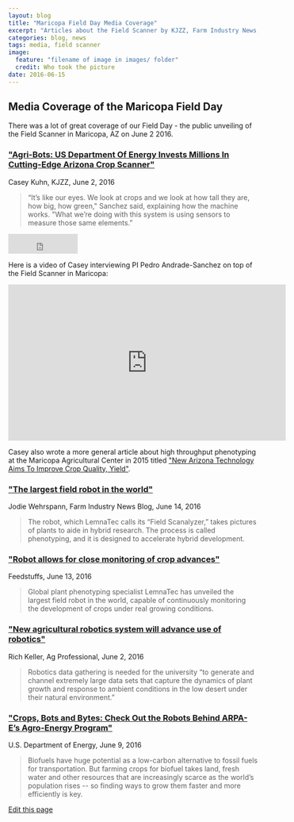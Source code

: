 ```yaml
---
layout: blog
title: "Maricopa Field Day Media Coverage"
excerpt: "Articles about the Field Scanner by KJZZ, Farm Industry News, Feedstuffs, Ag Professional, and US DOE"
categories: blog, news
tags: media, field scanner
image: 
  feature: "filename of image in images/ folder"
  credit: Who took the picture
date: 2016-06-15
---
```


## Media Coverage of the Maricopa Field Day

There was a lot of great coverage of our Field Day - the public unveiling of the Field Scanner in Maricopa, AZ on June 2 2016.

### ["Agri-Bots: US Department Of Energy Invests Millions In Cutting-Edge Arizona Crop Scanner"](http://science.kjzz.org/content/314124/agri-bots-us-department-energy-invests-millions-cutting-edge-arizona-crop-scanner)

Casey Kuhn, KJZZ, June 2, 2016

> “It’s like our eyes. We look at crops and we look at how tall they are, how big, how green," Sanchez said, explaining how the machine works. "What we’re doing with this system is using sensors to measure those same elements.”
 
<embed src="http://kjzz.org/sites/default/files/scanalyzer-06022016.mp3" width="140" height="40" autostart="false" type="audio/mpeg"
loop="FALSE"></embed>

Here is a video of Casey interviewing PI Pedro Andrade-Sanchez on top of the Field Scanner in Maricopa:

<iframe width="560" height="315" src="https://www.youtube.com/embed/U5hO3Y81Ib8?rel=0&amp;showinfo=0" frameborder="0" allowfullscreen></iframe>

Casey also wrote a more general article about high throughput phenotyping at the Maricopa Agricultural Center in 2015 titled ["New Arizona Technology Aims To Improve Crop Quality, Yield"](http://science.kjzz.org/content/115124/new-arizona-technology-aims-improve-crop-quality-yield).
 
### ["The largest field robot in the world"](http://farmindustrynews.com/blog/largest-field-robot-world)

Jodie Wehrspann, Farm Industry News Blog, June 14, 2016

> The robot, which LemnaTec calls its “Field Scanalyzer,” takes pictures of plants to aide in hybrid research. The process is called phenotyping, and it is designed to accelerate hybrid development.

### ["Robot allows for close monitoring of crop advances"](http://feedstuffs.com/story-robot-allows-close-monitoring-crop-advances-45-142571)

Feedstuffs, June 13, 2016

> Global plant phenotyping specialist LemnaTec has unveiled the largest field robot in the world, capable of continuously monitoring the development of crops under real growing conditions.

### ["New agricultural robotics system will advance use of robotics"](http://www.agprofessional.com/news/new-agricultural-robotics-system-will-advance-use-robotics)

Rich Keller, Ag Professional, June 2, 2016

> Robotics data gathering is needed for the university “to generate and channel extremely large data sets that capture the dynamics of plant growth and response to ambient conditions in the low desert under their natural environment.”
 
### ["Crops, Bots and Bytes: Check Out the Robots Behind ARPA-E’s Agro-Energy Program"](http://energy.gov/articles/crops-bots-and-bytes-check-out-robots-behind-arpa-e-s-agro-energy-program)

U.S. Department of Energy, June 9, 2016

> Biofuels have huge potential as a low-carbon alternative to fossil fuels for transportation. But farming crops for biofuel takes land, fresh water and other resources that are increasingly scarce as the world’s population rises -- so finding ways to grow them faster and more efficiently is key.

<div class="actions">
  <a href="{{site.github.repository_url}}/edit/master/{{ page.path }}">Edit this page</a>
</div>
